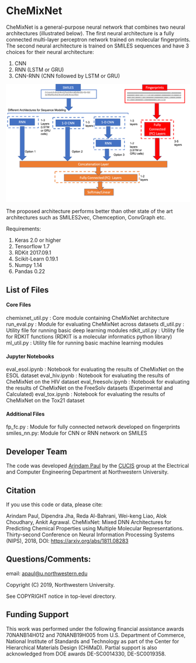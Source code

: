 # CheMixNet
CheMixNet is a general-purpose neural network that combines two neural architectures (illustrated below). 
The first neural architecture is a fully connected multi-layer perceptron network trained on molecular fingerprints. 
The second neural architecture is trained on SMILES sequences and have 3 choices for their neural architecture: 
1. CNN
2. RNN (LSTM or GRU)
3. CNN-RNN (CNN followed by LSTM or GRU)

<p align="center">
  <img src="images/model.png" width="600">
</p>

The proposed architecture performs better than other state of the art architectures such as SMILES2vec, Chemception, ConvGraph etc. 

Requirements: 
1. Keras 2.0 or higher
2. Tensorflow 1.7 
3. RDKit 2017.09.1
4. Scikit-Learn 0.19.1
5. Numpy 1.14
6. Pandas 0.22

## List of Files

#### Core Files
chemixnet_util.py : Core module containing CheMixNet architecture 
run_eval.py : Module for evaluating CheMixNet across datasets 
dl_util.py : Utility file for running basic deep learning modules
rdkit_util.py : Utility file for RDKIT functions (RDKIT is a molecular informatics python library)
ml_util.py : Utility file for running basic machine learning modules

#### Jupyter Notebooks

eval_esol.ipynb : Notebook for evaluating the results of CheMixNet on the ESOL dataset 
eval_hiv.ipynb : Notebook for evaluating the results of CheMixNet on the HIV dataset 
eval_freesolv.ipynb : Notebook for evaluating the results of CheMixNet on the FreeSolv datasets (Experimental and Calculated)
eval_tox.ipynb : Notebook for evaluating the results of CheMixNet on the Tox21 dataset 

#### Additional Files
fp_fc.py : Module for fully connected network developed on fingerprints
smiles_nn.py: Module for CNN or RNN network on SMILES

## Developer Team

The code was developed <a href="http://www.arindampaul.me/">Arindam Paul</a> by the <a href="http://cucis.ece.northwestern.edu/">CUCIS</a> group at the Electrical and Computer Engineering Department at Northwestern University. 


## Citation
If you use this code or data, please cite:

Arindam Paul, Dipendra Jha, Reda Al-Bahrani, Wei-keng Liao, Alok Choudhary, Ankit Agrawal. CheMixNet: Mixed DNN Architectures for Predicting Chemical Properties using Multiple Molecular Representations. Thirty-second Conference on Neural Information Processing Systems (NIPS), 2018, DOI:  https://arxiv.org/abs/1811.08283


## Questions/Comments:

email: apaul@u.northwestern.edu

Copyright (C) 2019, Northwestern University.

See COPYRIGHT notice in top-level directory.

## Funding Support

This work was performed under the following financial assistance awards 70NANB14H012 and 70NANB19H005 from U.S. Department of Commerce, National Institute of Standards and Technology as part of the Center for Hierarchical Materials Design (CHiMaD). Partial support is also acknowledged from DOE awards DE-SC0014330, DE-SC0019358.
